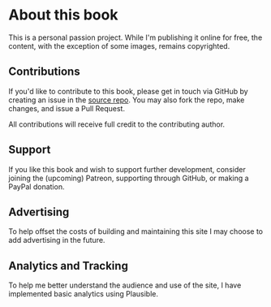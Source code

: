 # About this book

This is a personal passion project. While I'm publishing it online for free, the content, with the exception of some images, remains copyrighted.

## Contributions

If you'd like to contribute to this book, please get in touch via GitHub by creating an issue in the [source repo](https://github.com/matt-the-ogre/book-of-rc). You may also fork the repo, make changes, and issue a Pull Request.

All contributions will receive full credit to the contributing author.

## Support

If you like this book and wish to support further development, consider joining the (upcoming) Patreon, supporting through GitHub, or making a PayPal donation.

## Advertising

To help offset the costs of building and maintaining this site I may choose to add advertising in the future.

## Analytics and Tracking

To help me better understand the audience and use of the site, I have implemented basic analytics using Plausible.
